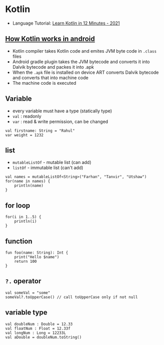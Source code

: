 # Kotlin

- Language Tutorial: [Learn Kotlin in 12 Minutes - 2021](https://youtu.be/iYrgWO2oibY)

## [How Kotlin works in android](https://stackoverflow.com/questions/47153013/how-does-kotlin-code-get-executed-in-an-android-application-and-how-is-it-diffe)

- Kotlin compiler takes Kotlin code and emites JVM byte code in `.class` files
- Android gradle plugin takes the JVM bytecode and converts it into Dalvik bytecode and packes it into .apk
- When the `.apk` file is installed on device ART converts Dalvik bytecode and converts that into machine code
- The machine code is executed

## Variable

- every variable must have a type (statically type)
- `val` : readonly
- `var` : read & write permission, can be changed

```
val firstname: String = "Rahul"
var weight = 1232

```

## list

- `mutableListOf` - mutable list (can add)
- `listOf` - immutable list (can't add)

```
val names = mutableListOf<String>("Farhan", "Tanvir", "Utshaw")
for(name in names) {
    println(name)
}
```

## for loop

```
for(i in 1..5) {
    println(i)
}
```

## function

```
fun foo(name: String): Int {
    print("Hello $name")
    return 100
}
```

## `?.` operator

```
val someVal = "some"
someVal?.toUpperCase() // call toUpperCase only if not null
```

## variable type

```
val doubleNum : Double = 12.33
val floatNum : Float = 12.33f
val longNum : Long = 12233L
val aDouble = doubleNum.toString()
```
